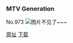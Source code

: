 ### MTV Generation
No.973
![图片不见了~~~](https://imgs.xkcd.com/comics/mtv_generation.png)

[原址](https://xkcd.com//973) [下载](https://imgs.xkcd.com/comics/mtv_generation.png)

